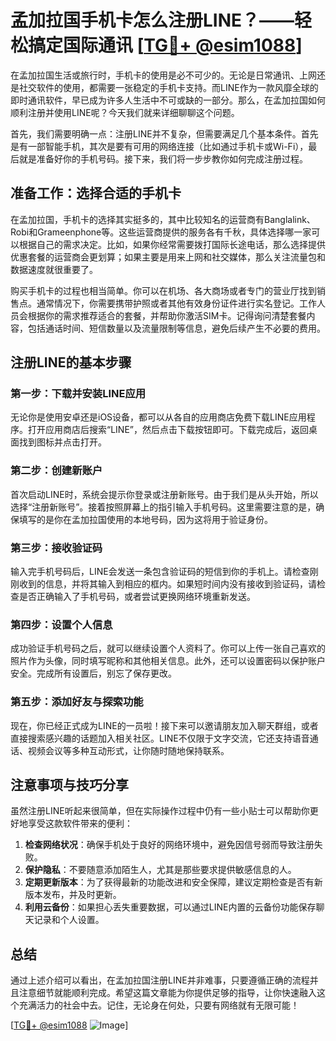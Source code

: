# 孟加拉国手机卡怎么注册LINE？——轻松搞定国际通讯 [[TG💪+ @esim1088](https://t.me/s/esim1088)]

在孟加拉国生活或旅行时，手机卡的使用是必不可少的。无论是日常通讯、上网还是社交软件的使用，都需要一张稳定的手机卡支持。而LINE作为一款风靡全球的即时通讯软件，早已成为许多人生活中不可或缺的一部分。那么，在孟加拉国如何顺利注册并使用LINE呢？今天我们就来详细聊聊这个问题。

首先，我们需要明确一点：注册LINE并不复杂，但需要满足几个基本条件。首先是有一部智能手机，其次是要有可用的网络连接（比如通过手机卡或Wi-Fi），最后就是准备好你的手机号码。接下来，我们将一步步教你如何完成注册过程。

## 准备工作：选择合适的手机卡

在孟加拉国，手机卡的选择其实挺多的，其中比较知名的运营商有Banglalink、Robi和Grameenphone等。这些运营商提供的服务各有千秋，具体选择哪一家可以根据自己的需求决定。比如，如果你经常需要拨打国际长途电话，那么选择提供优惠套餐的运营商会更划算；如果主要是用来上网和社交媒体，那么关注流量包和数据速度就很重要了。

购买手机卡的过程也相当简单。你可以在机场、各大商场或者专门的营业厅找到销售点。通常情况下，你需要携带护照或者其他有效身份证件进行实名登记。工作人员会根据你的需求推荐适合的套餐，并帮助你激活SIM卡。记得询问清楚套餐内容，包括通话时间、短信数量以及流量限制等信息，避免后续产生不必要的费用。

## 注册LINE的基本步骤

### 第一步：下载并安装LINE应用

无论你是使用安卓还是iOS设备，都可以从各自的应用商店免费下载LINE应用程序。打开应用商店后搜索“LINE”，然后点击下载按钮即可。下载完成后，返回桌面找到图标并点击打开。

### 第二步：创建新账户

首次启动LINE时，系统会提示你登录或注册新账号。由于我们是从头开始，所以选择“注册新账号”。接着按照屏幕上的指引输入手机号码。这里需要注意的是，确保填写的是你在孟加拉国使用的本地号码，因为这将用于验证身份。

### 第三步：接收验证码

输入完手机号码后，LINE会发送一条包含验证码的短信到你的手机上。请检查刚刚收到的信息，并将其输入到相应的框内。如果短时间内没有接收到验证码，请检查是否正确输入了手机号码，或者尝试更换网络环境重新发送。

### 第四步：设置个人信息

成功验证手机号码之后，就可以继续设置个人资料了。你可以上传一张自己喜欢的照片作为头像，同时填写昵称和其他相关信息。此外，还可以设置密码以保护账户安全。完成所有设置后，别忘了保存更改。

### 第五步：添加好友与探索功能

现在，你已经正式成为LINE的一员啦！接下来可以邀请朋友加入聊天群组，或者直接搜索感兴趣的话题加入相关社区。LINE不仅限于文字交流，它还支持语音通话、视频会议等多种互动形式，让你随时随地保持联系。

## 注意事项与技巧分享

虽然注册LINE听起来很简单，但在实际操作过程中仍有一些小贴士可以帮助你更好地享受这款软件带来的便利：

1. **检查网络状况**：确保手机处于良好的网络环境中，避免因信号弱而导致注册失败。
2. **保护隐私**：不要随意添加陌生人，尤其是那些要求提供敏感信息的人。
3. **定期更新版本**：为了获得最新的功能改进和安全保障，建议定期检查是否有新版本发布，并及时更新。
4. **利用云备份**：如果担心丢失重要数据，可以通过LINE内置的云备份功能保存聊天记录和个人设置。

## 总结

通过上述介绍可以看出，在孟加拉国注册LINE并非难事，只要遵循正确的流程并且注意细节就能顺利完成。希望这篇文章能为你提供足够的指导，让你快速融入这个充满活力的社会中去。记住，无论身在何处，只要有网络就有无限可能！

[[TG💪+ @esim1088](https://t.me/s/esim1088) ![Image](https://i.postimg.cc/4NQfJmqS/Snipaste-2025-05-13-00-14-12.png)]